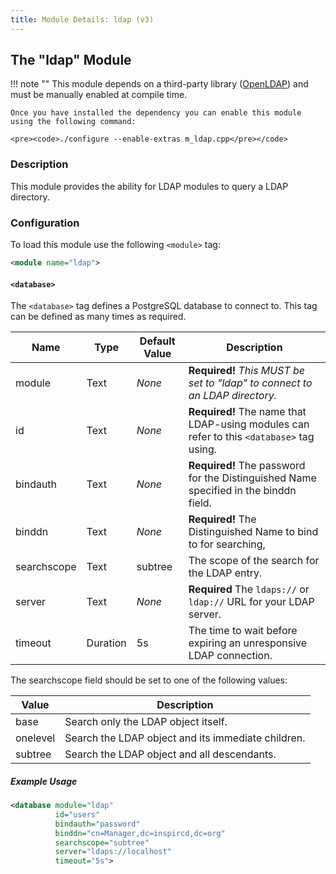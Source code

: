 ```yaml
---
title: Module Details: ldap (v3)
---
```


## The "ldap" Module

!!! note ""
    This module depends on a third-party library ([OpenLDAP](https://www.openldap.org)) and must be manually enabled at compile time.

    Once you have installed the dependency you can enable this module using the following command:

    <pre><code>./configure --enable-extras m_ldap.cpp</pre></code>

### Description

This module provides the ability for LDAP modules to query a LDAP directory.

### Configuration

To load this module use the following `<module>` tag:

```xml
<module name="ldap">
```

#### `<database>`

The `<database>` tag defines a PostgreSQL database to connect to. This tag can be defined as many times as required.

Name        | Type     | Default Value | Description
----------- | -------- | ------------- | -----------
module      | Text     | *None*        | **Required!** *This MUST be set to "ldap" to connect to an LDAP directory.*
id          | Text     | *None*        | **Required!** The name that LDAP-using modules can refer to this `<database>` tag using.
bindauth    | Text     | *None*        | **Required!** The password for the Distinguished Name specified in the binddn field.
binddn      | Text     | *None*        | **Required!** The Distinguished Name to bind to for searching,
searchscope | Text     | subtree       | The scope of the search for the LDAP entry.
server      | Text     | *None*        | **Required** The `ldaps://` or `ldap://` URL for your LDAP server.
timeout     | Duration | 5s            | The time to wait before expiring an unresponsive LDAP connection.

The searchscope field should be set to one of the following values:

Value    | Description
-------- | -----------
base     | Search only the LDAP object itself.
onelevel | Search the LDAP object and its immediate children.
subtree  | Search the LDAP object and all descendants.

##### Example Usage

```xml
<database module="ldap"
          id="users"
          bindauth="password"
          binddn="cn=Manager,dc=inspircd,dc=org"
          searchscope="subtree"
          server="ldaps://localhost"
          timeout="5s">
```
